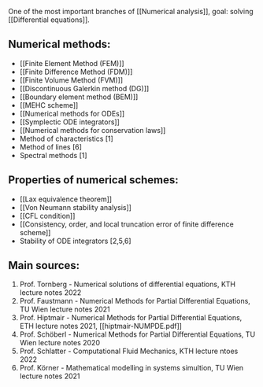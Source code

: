 One of the most important branches of [[Numerical analysis]], goal: solving [[Differential equations]].


## Numerical methods:
- [[Finite Element Method (FEM)]]
- [[Finite Difference Method (FDM)]]
- [[Finite Volume Method (FVM)]]
- [[Discontinuous Galerkin method (DG)]]
- [[Boundary element method (BEM)]]
- [[MEHC scheme]]
- [[Numerical methods for ODEs]]
- [[Symplectic ODE integrators]]
- [[Numerical methods for conservation laws]]
- Method of characteristics [1]
- Method of lines [6]
- Spectral methods [1]


## Properties of numerical schemes:
- [[Lax equivalence theorem]]
- [[Von Neumann stability analysis]]
- [[CFL condition]]
- [[Consistency, order, and local truncation error of finite difference scheme]]
- Stability of ODE integrators [2,5,6]


## Main sources:
1. Prof. Tornberg - Numerical solutions of differential equations, KTH lecture notes 2022
2. Prof. Faustmann - Numerical Methods for Partial Differential Equations, TU Wien lecture notes 2021
3. Prof. Hiptmair - Numerical Methods for Partial Differential Equations, ETH lecture notes 2021, [[hiptmair-NUMPDE.pdf]]
4. Prof. Schöberl - Numerical Methods for Partial Differential Equations, TU Wien lecture notes 2020
5. Prof. Schlatter - Computational Fluid Mechanics, KTH lecture ntoes 2022
6. Prof. Körner - Mathematical modelling in systems simultion, TU Wien lecture notes 2021
